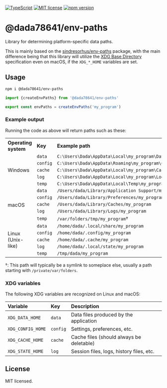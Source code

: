 [![TypeScript](https://img.shields.io/badge/TypeScript-3178C6?logo=typescript&logoColor=fff)](https://www.typescriptlang.org/) [![MIT license](https://img.shields.io/badge/license-MIT-brightgreen.svg)](https://opensource.org/licenses/MIT) [![npm version](https://badge.fury.io/js/@dada78641%2Fenv-paths.svg)](https://badge.fury.io/js/@dada78641%2Fenv-paths)

# @dada78641/env-paths

Library for determining platform-specific data paths.

This is mainly based on the [sindresorhus/env-paths](https://github.com/sindresorhus/env-paths) package, with the main difference being that this library will utilize the [XDG Base Directory](https://wiki.archlinux.org/title/XDG_Base_Directory) specification even on macOS, if the `XDG_*_HOME` variables are set.

## Usage

```bash
npm i @dada78641/env-paths
```

```ts
import {createEnvPaths} from '@dada78641/env-paths'

export const envPaths = createEnvPaths('my_program')
```

### Example output

Running the code as above will return paths such as these:

<table>
  <tr>
    <th align="left">Operating system</th>
    <th align="left">Key</th>
    <th align="left">Example path</th>
  </tr>
  
  <tr>
    <td rowspan="5">Windows</td>
    <td><code>data</code></td>
    <td><code>C:\Users\Dada\AppData\Local\my_program\Data</code></td>
  </tr>
  <tr>
    <td><code>config</code></td>
    <td><code>C:\Users\Dada\AppData\Roaming\my_program\Config</code></td>
  </tr>
  <tr>
    <td><code>cache</code></td>
    <td><code>C:\Users\Dada\AppData\Local\my_program\Cache</code></td>
  </tr>
  <tr>
    <td><code>log</code></td>
    <td><code>C:\Users\Dada\AppData\Local\my_program\Log</code></td>
  </tr>
  <tr>
    <td><code>temp</code></td>
    <td><code>C:\Users\Dada\AppData\Local\Temp\my_program</code></td>
  </tr>
  
  <tr>
    <td rowspan="5">macOS</td>
    <td><code>data</code></td>
    <td><code>/Users/dada/Library/Application Support/my_program</code></td>
  </tr>
  <tr>
    <td><code>config</code></td>
    <td><code>/Users/dada/Library/Preferences/my_program</code></td>
  </tr>
  <tr>
    <td><code>cache</code></td>
    <td><code>/Users/dada/Library/Caches/my_program</code></td>
  </tr>
  <tr>
    <td><code>log</code></td>
    <td><code>/Users/dada/Library/Logs/my_program</code></td>
  </tr>
  <tr>
    <td><code>temp</code></td>
    <td><code>/var/folders/tmp/my_program</code>†</td>
  </tr>
  
  <tr>
    <td rowspan="5">Linux (Unix-like)</td>
    <td><code>data</code></td>
    <td><code>/home/dada/.local/share/my_program</code></td>
  </tr>
  <tr>
    <td><code>config</code></td>
    <td><code>/home/dada/.config/my_program</code></td>
  </tr>
  <tr>
    <td><code>cache</code></td>
    <td><code>/home/dada/.cache/my_program</code></td>
  </tr>
  <tr>
    <td><code>log</code></td>
    <td><code>/home/dada/.local/state/my_program</code></td>
  </tr>
  <tr>
    <td><code>temp</code></td>
    <td><code>/tmp/dada/my_program</code></td>
  </tr>
  
</table>

†: This path will typically be a symlink to someplace else, usually a path starting with `/private/var/folders`.

### XDG variables

The following XDG variables are recognized on Linux and macOS:

| Variable | Key | Description |
|:---------|:--------|:------------|
| `XDG_DATA_HOME` | `data` | Data files produced by the application |
| `XDG_CONFIG_HOME` | `config` | Settings, preferences, etc. |
| `XDG_CACHE_HOME` | `cache` | Cache files (should always be deletable) |
| `XDG_STATE_HOME` | `log` | Session files, logs, history files, etc. |

## License

MIT licensed.
